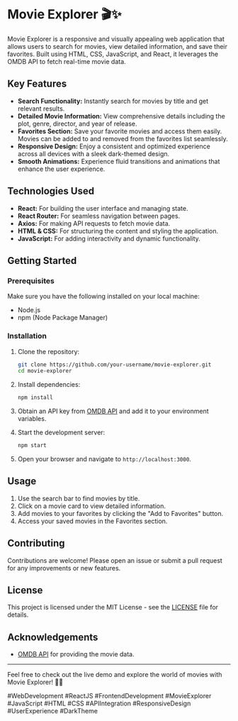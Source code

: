 # Movie Explorer 🎬✨

Movie Explorer is a responsive and visually appealing web application that allows users to search for movies, view detailed information, and save their favorites. Built using HTML, CSS, JavaScript, and React, it leverages the OMDB API to fetch real-time movie data.

## Key Features

- **Search Functionality:** Instantly search for movies by title and get relevant results.
- **Detailed Movie Information:** View comprehensive details including the plot, genre, director, and year of release.
- **Favorites Section:** Save your favorite movies and access them easily. Movies can be added to and removed from the favorites list seamlessly.
- **Responsive Design:** Enjoy a consistent and optimized experience across all devices with a sleek dark-themed design.
- **Smooth Animations:** Experience fluid transitions and animations that enhance the user experience.

## Technologies Used

- **React:** For building the user interface and managing state.
- **React Router:** For seamless navigation between pages.
- **Axios:** For making API requests to fetch movie data.
- **HTML & CSS:** For structuring the content and styling the application.
- **JavaScript:** For adding interactivity and dynamic functionality.

## Getting Started

### Prerequisites

Make sure you have the following installed on your local machine:

- Node.js
- npm (Node Package Manager)

### Installation

1. Clone the repository:
    ```bash
    git clone https://github.com/your-username/movie-explorer.git
    cd movie-explorer
    ```

2. Install dependencies:
    ```bash
    npm install
    ```

3. Obtain an API key from [OMDB API](http://www.omdbapi.com/) and add it to your environment variables.

4. Start the development server:
    ```bash
    npm start
    ```

5. Open your browser and navigate to `http://localhost:3000`.

## Usage

1. Use the search bar to find movies by title.
2. Click on a movie card to view detailed information.
3. Add movies to your favorites by clicking the "Add to Favorites" button.
4. Access your saved movies in the Favorites section.

## Contributing

Contributions are welcome! Please open an issue or submit a pull request for any improvements or new features.

## License

This project is licensed under the MIT License - see the [LICENSE](LICENSE) file for details.

## Acknowledgements

- [OMDB API](http://www.omdbapi.com/) for providing the movie data.

---

Feel free to check out the live demo and explore the world of movies with Movie Explorer! 🎥🍿

#WebDevelopment #ReactJS #FrontendDevelopment #MovieExplorer #JavaScript #HTML #CSS #APIIntegration #ResponsiveDesign #UserExperience #DarkTheme
